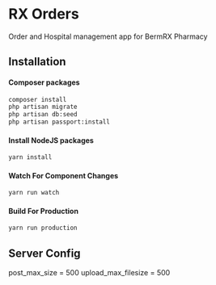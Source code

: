 # RX Orders
Order and Hospital management app for BermRX Pharmacy

## Installation

#### Composer packages
```bash 
composer install
php artisan migrate
php artisan db:seed
php artisan passport:install
```

#### Install NodeJS packages
```bash
yarn install
```

#### Watch For Component Changes
```bash
yarn run watch
```

#### Build For Production
```bash
yarn run production
```

## Server Config
post_max_size = 500
upload_max_filesize = 500

